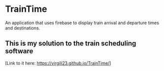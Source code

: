 # TrainTime
An application that uses firebase to display train arrival and departure times and destinations.

## This is my solution to the train scheduling software

[Link to it here: https://virgili23.github.io/TrainTime/]
